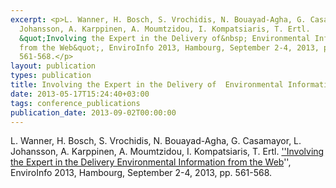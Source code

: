 ```yaml
---
excerpt: <p>L. Wanner, H. Bosch, S. Vrochidis, N. Bouayad-Agha, G. Casamayor, L.
  Johansson, A. Karppinen, A. Moumtzidou, I. Kompatsiaris, T. Ertl.
  &quot;Involving the Expert in the Delivery of&nbsp; Environmental Information
  from the Web&quot;, EnviroInfo 2013, Hambourg, September 2-4, 2013, pp.
  561-568.</p>
layout: publication
types: publication
title: Involving the Expert in the Delivery of  Environmental Information from the Web
date: 2013-05-17T15:24:40+03:00
tags: conference_publications
publication_date: 2013-09-02T00:00:00
---
```

L. Wanner, H. Bosch, S. Vrochidis, N. Bouayad-Agha, G. Casamayor, L. Johansson, A. Karppinen, A. Moumtzidou, I. Kompatsiaris, T. Ertl. [''Involving the Expert in the Delivery Environmental Information from the Web](https://www.researchgate.net/publication/266141430_Involving_the_Expert_in_the_Delivery_of_Environmental_Information_from_the_Web)'', EnviroInfo 2013, Hambourg, September 2-4, 2013, pp. 561-568.